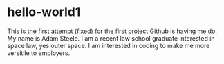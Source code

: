 # hello-world1
This is the first attempt (fixed) for the first project Github is having me do.
My name is Adam Steele. I am a recent law school graduate interested in space law, yes outer space. I am interested in coding to make me more versitile to employers.
